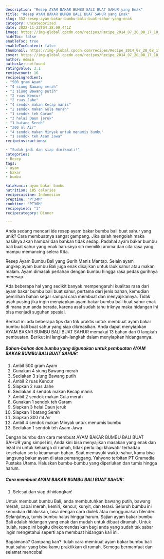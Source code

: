 ```yaml
---
description: "Resep AYAM BAKAR BUMBU BALI BUAT SAHUR yang Enak"
title: "Resep AYAM BAKAR BUMBU BALI BUAT SAHUR yang Enak"
slug: 552-resep-ayam-bakar-bumbu-bali-buat-sahur-yang-enak
category: Uncategorized
date: 2022-11-23T04:28:00.441Z
image: https://img-global.cpcdn.com/recipes/Recipe_2014_07_20_08_17_18_42_846ea3d9bfbc02d821a3/680x482cq70/ayam-bakar-bumbu-bali-buat-sahur-foto-resep-utama.jpg
hideToc: false
enableToc: true
enableTocContent: false
thumbnail: https://img-global.cpcdn.com/recipes/Recipe_2014_07_20_08_17_18_42_846ea3d9bfbc02d821a3/680x482cq70/ayam-bakar-bumbu-bali-buat-sahur-foto-resep-utama.jpg
cover: https://img-global.cpcdn.com/recipes/Recipe_2014_07_20_08_17_18_42_846ea3d9bfbc02d821a3/680x482cq70/ayam-bakar-bumbu-bali-buat-sahur-foto-resep-utama.jpg
author: Admin
authorAv: notfound
ratingvalue: 3.1
reviewcount: 16
recipeingredient:
- "500 gram Ayam"
- "4 siung Bawang merah"
- "3 siung Bawang putih"
- "2 ruas Kencur"
- "2 ruas Jahe"
- "4 sendok makan Kecap manis"
- "2 sendok makan Gula merah"
- "1 sendok teh Garam"
- "3 helai Daun jeruk"
- "1 batang Sereh"
- "300 ml Air"
- "4 sendok makan Minyak untuk menumis bumbu"
- "1 sendok teh Asam Jawa"
recipeinstructions:

- "Sudah jadi dan siap dinikmati!"
categories:
- Resep
tags:
- ayam
- bakar
- bumbu

katakunci: ayam bakar bumbu 
nutrition: 185 calories
recipecuisine: Indonesian
preptime: "PT34M"
cooktime: "PT36M"
recipeyield: "1"
recipecategory: Dinner

---
```





Anda sedang mencari ide resep ayam bakar bumbu bali buat sahur yang unik? Cara membuatnya sangat gampang. Jika salah mengolah maka hasilnya akan hambar dan bahkan tidak sedap. Padahal ayam bakar bumbu bali buat sahur yang enak harusnya sih memiliki aroma dan cita rasa yang mampu memancing selera Kita.





Resep Ayam Bumbu Bali yang Gurih Manis Mantap. Selain ayam ungkep,ayam bumbu Bali juga enak disajikan untuk lauk sahur atau makan malam. Ayam dimasak perlahan dengan bumbu hingga rasa pedas gurihnya meresap.

Ada beberapa hal yang sedikit banyak mempengaruhi kualitas rasa dari ayam bakar bumbu bali buat sahur, pertama dari jenis bahan, kemudian pemilihan bahan segar sampai cara membuat dan menyajikannya. Tidak usah pusing jika ingin menyiapkan ayam bakar bumbu bali buat sahur enak di mana pun anda berada, karena asal sudah tahu triknya maka hidangan ini bisa menjadi suguhan spesial.






Berikut ini ada beberapa tips dan trik praktis untuk membuat ayam bakar bumbu bali buat sahur yang siap dikreasikan. Anda dapat menyiapkan AYAM BAKAR BUMBU BALI BUAT SAHUR memakai 13 bahan dan 0 langkah pembuatan. Berikut ini langkah-langkah dalam menyiapkan hidangannya.

<!--inarticleads1-->

##### Bahan-bahan dan bumbu yang digunakan untuk pembuatan AYAM BAKAR BUMBU BALI BUAT SAHUR:

1. Ambil 500 gram Ayam
1. Gunakan 4 siung Bawang merah
1. Sediakan 3 siung Bawang putih
1. Ambil 2 ruas Kencur
1. Siapkan 2 ruas Jahe
1. Sediakan 4 sendok makan Kecap manis
1. Ambil 2 sendok makan Gula merah
1. Gunakan 1 sendok teh Garam
1. Siapkan 3 helai Daun jeruk
1. Siapkan 1 batang Sereh
1. Siapkan 300 ml Air
1. Ambil 4 sendok makan Minyak untuk menumis bumbu
1. Sediakan 1 sendok teh Asam Jawa


Dengan bumbu dan cara membuat AYAM BAKAR BUMBU BALI BUAT SAHUR yang simpel ini, Anda kini bisa menyajikan masakan yang enak dan lezat ini untuk keluarga di rumah, tidak perlu lagi khawatir terhadap kesehatan serta keamanan bahan. Saat memasuki waktu sahur, kamu bisa langsung bakar ayam di atas pemanggang. Yahyono terbitan PT Gramedia Pustaka Utama. Haluskan bumbu-bumbu yang diperlukan dan tumis hingga harum. 

<!--inarticleads2-->

##### Cara membuat AYAM BAKAR BUMBU BALI BUAT SAHUR:


1. Selesai dan siap dihidangkan!

Untuk membuat bumbu Bali, anda membutuhkan bawang putih, bawang merah, cabai merah, kemiri, kencur, kunyit, dan terasi. Seluruh bumbu ini kemudian dihaluskan, bisa dengan cara diulek atau menggunakan blender. Selanjutnya, tumis bumbu halus hingga harum. Sajian ayam bakar bumbu Bali adalah hidangan yang enak dan mudah untuk dibuat dirumah. Untuk itulah, resep ini begitu direkomendasikan bagi anda yang sudah tak sabar ingin mengetahui seperti apa membuat hidangan kali ini. 

Bagaimana? Gampang kan? Itulah cara membuat ayam bakar bumbu bali buat sahur yang bisa kamu praktikkan di rumah. Semoga bermanfaat dan selamat mencoba!
